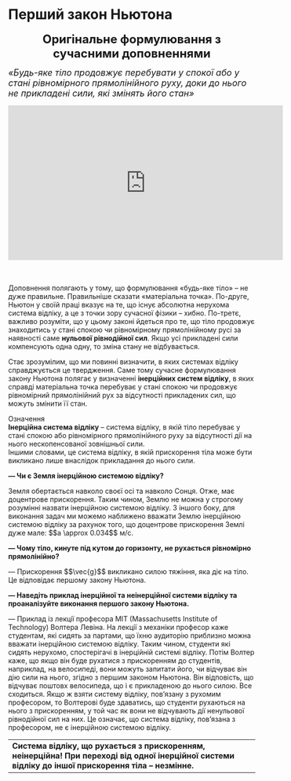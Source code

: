 # Перший закон Ньютона

<div align="center"><span class="p1"><b><font size="5">Оригiнальне формулювання з сучасними доповненнями</font></b></span></div>

<font size="4"><i><div class="space">«Будь-яке тiло продовжує перебувати у спокої або у станi рiвномiрного прямолiнiйного руху, доки до нього не прикладенi сили, якi змiнять його стан»</div></i></font>

<div class="fluidMedia">
<iframe width="560" height="315" src="https://www.youtube.com/embed/irsta3GX1qM" frameborder="0" allowfullscreen></iframe>
</div>
<div class="popup">
</div>

<br>
<br>

<div class="space"><p class="p3">Доповнення полягають у тому, що формулювання «будь-яке тiло» – не дуже правильне. Правильнiше сказати «матерiальна точка». По-друге, Ньютон у своїй працi вказує на те, що iснує абсолютна нерухома система вiдлiку, а це з точки зору сучасної фiзики – хибно. По-третє, важливо розумiти, що у цьому законi йдеться про те, що тiло продовжує знаходитись у станi спокою чи рiвномiрному прямолiнiйному русi за наявностi саме <b>нульової рiвнодiйної сил</b>. Якщо усi прикладенi сили компенсують одна одну, то змiна стану не вiдбувається.</p></div>

<div class="space"><p class="p3">Стає зрозумiлим, що ми повиннi визначити, в яких системах вiдлiку справджується це твердження. Саме тому сучасне формулювання закону Ньютона полягає у визначеннi <span class="p1"><b>iнерцiйних систем вiдлiку</b></span>, в яких справдi матерiальна точка перебуває у станi спокою чи продовжує рiвномiрний прямолiнiйний рух за вiдсутностi прикладених сил, що можуть змiнити її стан.</p></div>

<div class="eoz-wrap">
<span class="eoz">Означення</span>
<div class="eoz-text">
<div class="space"><span class="p1"><b>Iнерцiйна система вiдлiку</b></span> – система вiдлiку, в якiй тiло перебуває у станi спокою або рiвномiрного прямолiнiйного руху за вiдсутностi дiї на нього нескопенсованої зовнiшньої сили.</div>
Iншими словами, це система відліку, в якiй прискорення тiла може бути викликано лише внаслiдок прикладання до нього сили.
</div>
</div>

<p class="p3"><span class="p1"><b>— Чи є Земля iнерцiйною системою вiдлiку?</b></span></p>
<div class="space">Земля обертається навколо своєї осi та навколо Сонця. Отже, має доцентрове прискорення. Таким чином, Землю не можна у строгому розумiннi назвати iнерцiйною системою відліку. З iншого боку, для виконання задач ми можемо наближено вважати Землю iнерцiйною системою вiдлiку за рахунок того, що доцентрове прискорення Землi дуже мале: $$a \approx 0.034$$ м/с.</div>
<p class="p3"><span class="p1"><b>— Чому тiло, кинуте пiд кутом до горизонту, не рухається рiвномiрно прямолiнiйно?</b></span></p>
<div class="space">— Прискорення $$\vec{g}$$ викликано силою тяжiння, яка дiє на тiло. Це вiдповiдає першому закону Ньютона.</div>
<p class="p3"><span class="p1"><b>— Наведiть приклад iнерцiйної та неiнерцiйної системи вiдлiку та проаналiзуйте виконання першого закону Ньютона.</b> </span></p>
<div class="space">— Приклад iз лекцiї професора MIT (Massachusetts Institute of Technology) Волтера Левiна. На лекцiї з механiки професор каже студентам, якi сидять за партами, що їхню аудиторiю приблизно можна вважати iнерцiйною системою вiдлiку. Таким чином, студенти якi сидять нерухомо, спостерiгачi в iнерцiйній системi вiдлiку. Потiм Волтер каже, що якщо вiн буде рухатися з прискоренням до студентiв, наприклад, на велосипедi, вони можуть запитати його, чи вiдчуває вiн дiю сили на нього, згiдно з першим законом Ньютона. Вiн вiдповiсть, що вiдчуває поштовх велосипеда, що i є прикладеною до нього силою. Все сходиться. Якщо ж взяти систему вiдлiку, пов’язану з рухомим професором, то Волтерові буде здаватись, що студенти рухаються на нього з прискоренням, у той час як вони не вiдчувають дiї ненульової рiвнодiйної сил на них. Це означає, що система вiдлiку, пов’язана з професором, не є iнерцiйною системою вiдлiку.</div>
<div class="centered-table-wrapper">
<table class="centered-table">
<tr class="eq">
<td class="eq">
<p1><span class="p1"><b>Система вiдлiку, що рухається з прискоренням, неiнерцiйна!
При переходi вiд одної iнерцiйної системи вiдлiку до iншої
прискорення тiла – незмiнне.</b></span></p1>
</td>
</tr>
</table></div>

